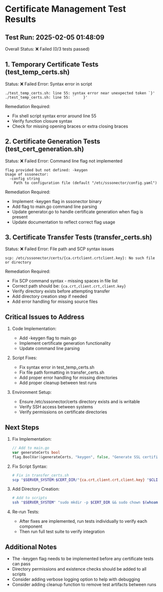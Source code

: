 # Certificate Management Test Results

## Test Run: 2025-02-05 01:48:09
Overall Status: ❌ Failed (0/3 tests passed)

## 1. Temporary Certificate Tests (test_temp_certs.sh)
Status: ❌ Failed
Error: Syntax error in script
```
./test_temp_certs.sh: line 55: syntax error near unexpected token `}'
./test_temp_certs.sh: line 55: `    }'
```
Remediation Required:
- Fix shell script syntax error around line 55
- Verify function closure syntax
- Check for missing opening braces or extra closing braces

## 2. Certificate Generation Tests (test_cert_generation.sh)
Status: ❌ Failed
Error: Command line flag not implemented
```
flag provided but not defined: -keygen
Usage of sssonector:
  -config string
    Path to configuration file (default "/etc/sssonector/config.yaml")
```
Remediation Required:
- Implement -keygen flag in sssonector binary
- Add flag to main.go command line parsing
- Update generator.go to handle certificate generation when flag is present
- Update documentation to reflect correct flag usage

## 3. Certificate Transfer Tests (transfer_certs.sh)
Status: ❌ Failed
Error: File path and SCP syntax issues
```
scp: /etc/sssonector/certs/{ca.crtclient.crtclient.key}: No such file or directory
```
Remediation Required:
- Fix SCP command syntax - missing spaces in file list
- Correct path should be: `{ca.crt,client.crt,client.key}`
- Verify directory exists before attempting transfer
- Add directory creation step if needed
- Add error handling for missing source files

## Critical Issues to Address

1. Code Implementation:
   - Add -keygen flag to main.go
   - Implement certificate generation functionality
   - Update command line parsing

2. Script Fixes:
   - Fix syntax error in test_temp_certs.sh
   - Fix file path formatting in transfer_certs.sh
   - Add proper error handling for missing directories
   - Add proper cleanup between test runs

3. Environment Setup:
   - Ensure /etc/sssonector/certs directory exists and is writable
   - Verify SSH access between systems
   - Verify permissions on certificate directories

## Next Steps

1. Fix Implementation:
   ```go
   // Add to main.go
   var generateCerts bool
   flag.BoolVar(&generateCerts, "keygen", false, "Generate SSL certificates")
   ```

2. Fix Script Syntax:
   ```bash
   # Fix in transfer_certs.sh
   scp "$SERVER_SYSTEM:$CERT_DIR/"{ca.crt,client.crt,client.key} "$CLIENT_SYSTEM:$CERT_DIR/"
   ```

3. Add Directory Creation:
   ```bash
   # Add to scripts
   ssh "$SERVER_SYSTEM" "sudo mkdir -p $CERT_DIR && sudo chown $(whoami):$(whoami) $CERT_DIR"
   ```

4. Re-run Tests:
   - After fixes are implemented, run tests individually to verify each component
   - Then run full test suite to verify integration

## Additional Notes

- The -keygen flag needs to be implemented before any certificate tests can pass
- Directory permissions and existence checks should be added to all scripts
- Consider adding verbose logging option to help with debugging
- Consider adding cleanup function to remove test artifacts between runs
